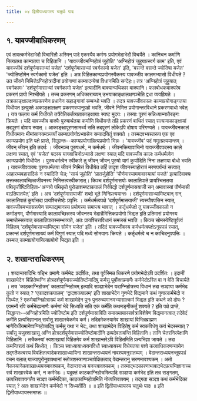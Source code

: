 ```yaml
---
title: ०४ द्वितीयाध्यायस्य चतुर्थः पादः

---
```

## १. यावज्जीवाधिकरणम् 
एवं तावत्कर्मभेदाभेदौ विचारितौ अस्मिन् पादे एकस्यैव कर्मणः प्रयोगभेदाभेदौ विचर्येते । कानिचन कर्माणि नित्यतथा काम्यतया च विहितानि । 'यावज्जीवमग्निहोत्रं जुहोति' 'अग्निहोत्रं जुहुयात्स्वर्ग काम' इति, एवं यावज्जीवं दर्शपूर्णमासाभ्यां यजेत' 'दर्शपूर्णमासाभ्यां स्वर्गकामो यजेत' इति, 'वसन्ते वसन्ते ज्योतिषा यजेत' 'ज्योतिष्टोमेन स्वर्गकामो यजेत' इति । अत्र विहितकाम्यप्रयोगस्यैकस्य यावज्जीव कालमभ्यासो विधीयते ? उत जीवने निमित्तेऽग्निहोत्रादीनां प्रयोगाणां काम्यादन्येषां विधानमिति सन्देहः। तत्र 'अग्निहोत्रं जुहुयात् स्वर्गकामः' 'दर्शपूर्णमासाभ्यां स्वर्गकामो यजेत' इत्यादीनि बाक्यान्यधिकार वाक्यानि। फलबोधकवाक्यरेव प्रकरणं प्रायो निश्चीयते । तच्च प्रकरणम् अधिकाराख्यम् उभयाकाङ्क्षालक्षणञ्चेति द्वधा व्यवह्रियते । तत्राकाङ्क्षालक्षणप्रकरणेन प्रधानेन सहाङ्गानां सम्बन्धो भवति । तदत्र यावज्जीवकालः काम्यप्रयोगाङ्गतया विधीयत इत्युक्ते अकाङ्क्षालक्षण प्रकरणस्यानुग्रहो भवति, जीवने निमित्त प्रयोगान्तरविधाने प्रकरणवाधो भवेत् । यत्र फलाय कर्म विधीयते तत्रैवेतिकर्तव्यताकाङ्क्षायाः स्पष्ट मुदयः । तस्याः पूरणं सन्निध्याम्नातैरङ्गः क्रियते । यदि यावज्जीव वाक्यैः पुरुषार्थतया कर्माणि विधीयन्ते तहि प्रकरणं बाधितं स्यात् सत्यामाकाङ्क्षायां तदपूरणं दोषाय स्यात् । आकाङ्क्षापूरणसामर्थ्य सति तदपूरणं लोकेऽपि दोषाय परिगण्यते । यावज्जीवनकालं विधीयमानः 
मीमांसानयमञ्जयाँ काम्यप्रयोगोऽभ्यासेन सम्पादयितुं शक्यते । तस्मदवभ्यस्तरूप एक एव काम्यप्रयोग इति पक्षे प्राप्ते, 
सिद्धान्तः--काम्यप्रयोगान्नित्यप्रयोगो भिन्नः । 'यावज्जीव' पदं णमुल्प्रत्ययान्तम् । जीवन् जीवन् इति तदर्थः । जीवनञ्च पुरुषधर्मः, न कर्मधर्मः । जीवनक्रियावाचिनो यावज्जीवपदस्य काले लक्षणा स्यात्, एवं 'यजेत' पदस्य यागवाचिनोऽभ्यासे लक्षणा स्यात् यदि यावज्जीव कालः कर्मधर्मत्वेन काम्यप्रयोगे विधीयेत । पुरुषधर्मत्वेन स्वीकारे तु जीवन् जीवन् पुरुषो यागं कुर्यादिति निना लक्षणया बोधो भवति । यावज्जीववाक्यः पुरुषधर्मतया जीवनं निमित्तं विधीयेत तर्हि तादृश जीवनस्याहोरात्रं मरणपर्यन्तं सत्त्वात् आहारव्यवहारादिकं न स्यादिति चेन्न; 'सायं जुहोति' 'प्रातर्जुहोति' 'पौर्णमास्याममावास्यायां यजते' इत्यादिवाक्यः तत्तत्कालावच्छिन्नजीवनस्य निमित्तत्वस्वीकारात्। किञ्च दर्शपूर्णमासयोः कालातिपाते प्रायश्चित्ततया पथिकृतीष्टिविहिता-'अग्नये पथिकृते पुरोडाशमष्टाकपालं निर्वपेद्यो दर्शपूर्णमासयाजी सन् अमावास्यां पौर्णमासी वाऽतिपातयेत्' इति । अत्र 'दर्शपूर्णमासयाजी' शब्दो भूते णिनिप्रत्ययान्तः । दर्शपूर्णमासाभ्यामिष्टवान् सन् कालातिपातं कुर्यात्तदा प्रायश्चित्तेष्टेः प्रवृत्तिः । कर्मधर्मत्वपक्षे 'दर्शपूर्णमासयाजी' त्यस्यौपपत्तिन स्यात्, यावज्जीवमभ्यासरूपेण सम्पाद्यमानस्य प्रयोगस्य समाप्त्य भावात् । कर्तृधर्मपक्षे तु यावज्जीवकालो न कर्माङ्गम्, पौर्णमास्यादि कालावच्छिन्नस्य जीवनस्य भेदान्नैमित्तिकप्रयोगो भिद्यत इति प्रतिमासं प्रयोगस्य समाप्तेस्सत्त्वात् कालातिपातस्सम्भाव्यते, अतः प्रायश्चित्तविधानं समजसं भवति । किञ्च सोमस्येष्टिपूर्वत्वं विहितम् 'दर्शपूर्णमासाभ्यामिष्ट्बा सोमेन यजेत' इति । तदिदं यावज्जीवस्य कर्मधर्मत्वपक्षेऽनुपपन्नं स्यात्, प्रक्रान्तं दर्शपूर्णमासाख्यं कर्म विगुणं स्यात् यदि मध्ये सोमयागः क्रियते । कर्तृधर्मत्वे च न काचिदनुपपत्तिः । तस्मात् काम्यप्रयोगानित्यप्रयोगो भिद्यत इति ॥ 
## २. शखान्तराधिकरणम्
। शब्दान्तरादिभिः षड्भिः प्रमाणैः कर्मभेदः प्रदर्शितः, तथा पूर्वस्मिन्न धिकरणे प्रयोगभेदोऽपि प्रदर्शितः । इदानीं शाखाभेदेन विहितेष्वग्नि 
होत्रदर्शपूर्णमासज्योतिष्टोमादिषु कर्मसु पूर्वोक्तप्रमाणैः कर्मभेदोऽस्ति वा न वेति विचार्यते । तत्र 'काठकाग्निहोत्रम्' कालापाग्निहोत्रम् इत्यादि सञ्ज्ञाभेदेन यदाग्निहोत्रस्य विधानं तदा सञ्ज्ञया कर्मभेदः कुतो न स्यात् ? 'एकादशकपालम्' 'द्वादशकपालम्' इति शाखाभेदेन गुणभेदे विद्यमाने कथं गुणात्कर्मभेदो न सिध्येत् ? एकमेवाग्निहोत्राख्यं कर्म शाखाभेदेन पुनः पुनरुच्यमानमभ्यासात्कर्म भिद्यत इति कथने को दोषः ? एवमन्यै रपि कर्मभेदप्रमाणैः कर्मणां भेदे सिध्यति सति एकं कर्मेति कथमङ्गीकर्तुं शक्यते ? इति पक्षे प्राप्ते, 
सिद्धान्तः--अग्निहोत्रमिति ज्योतिष्टोम इति दर्शपूर्णमासाविति समाख्यायास्सर्वत्राविशेषेण विद्यमानत्वात् तदेवेदं कर्मेति प्रत्यभिज्ञानात् सर्वासु शाखास्वेकमेव कर्म। तदिदमेकस्यामेव शाखायां विभिन्नब्राह्मण भागैविधीयमानेष्वग्निहोत्रादिषु कर्मसु यथा न भेदः, तथा शाखाभेदेन विहितेषु कर्म स्वकविधेषु कयं भेदस्स्यात् ? सर्वांसु यजुश्शाखासु अग्नि होत्रदर्शपूर्णमासज्योतिष्टोमादीनि द्रव्यदेवतावन्ति विहितानि। तानि चेतरनिरपेक्षाणि विहितानि । तत्रैकस्यां स्वशाखायां विहितमेव कर्म शाखान्तरेऽपि विहितमिति प्रत्यभिज्ञा जायते । तदा कमन्तिरत्वं कथं सिध्येत् । किञ्च स्वाध्यायाध्ययनविधौ स्वाध्यायस्य विधेयतया पश्वे कत्वाधिकरणन्यायेन तद्गतैकत्वस्य विवक्षितत्वादेकशाखाध्यायिना शाखान्तराध्ययनं नावश्यमनुसतव्यम् । वेदान्तराध्ययनन्तूपपन्नं वचन बलात् याज्यापुरोनुवाक्थानां स्तोत्रशस्त्राणाञ्चापेक्षितत्वाद् वेदान्तरानु सरणमावश्यकम् । अतो नैकस्यानेकशाखाध्ययनमावश्यकम्, वेदान्तराध्य यनन्त्वावश्यकम् । तस्माद्भदकारणाभावादभेदप्रत्यभिज्ञानाच्च सर्व शाखास्वेकं कर्म, न कर्मभेदः । यदुक्तं काठकाग्निहोत्रमित्यादि सञ्ज्ञया कर्मभेद इति तन्न सङ्गतम्, उत्पत्तिवाक्यगतैव सञ्ज्ञा कर्मभेदिका, काठकाग्निहोत्रमिति नोत्पत्तिवाक्यम् । तद्गता सञ्ज्ञा कथं कर्मभेदिका स्यात् ? अतः शाखाभेदेन कर्मभेदो न सिध्यतीति ॥ 
॥ इति द्वितीयाध्यायस्य चतुर्थः पादः ॥ इति द्वितीयाध्यायस्समाप्तः ॥